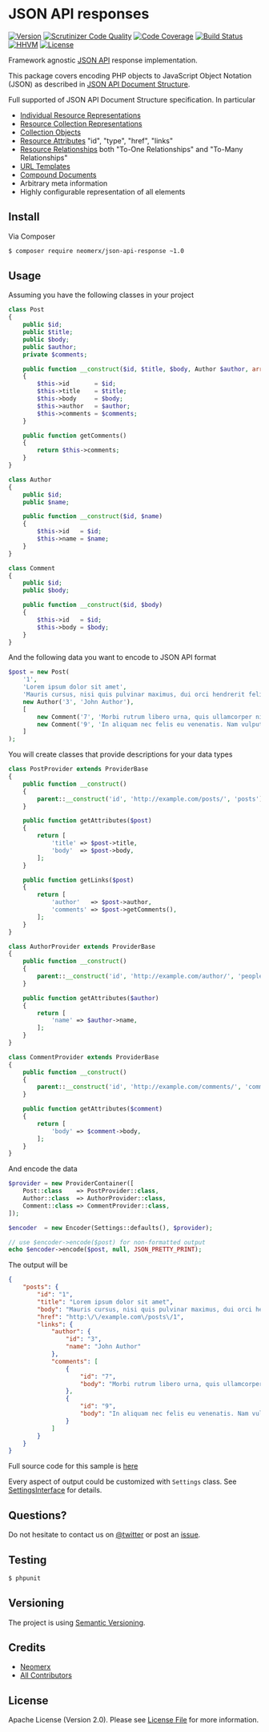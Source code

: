 # JSON API responses

[![Version](https://img.shields.io/packagist/v/neomerx/json-api-response.svg)](https://packagist.org/packages/neomerx/json-api-response)
[![Scrutinizer Code Quality](https://scrutinizer-ci.com/g/neomerx/json-api-response/badges/quality-score.png?b=master)](https://scrutinizer-ci.com/g/neomerx/json-api-response/?branch=master)
[![Code Coverage](https://scrutinizer-ci.com/g/neomerx/json-api-response/badges/coverage.png?b=master)](https://scrutinizer-ci.com/g/neomerx/json-api-response/?branch=master)
[![Build Status](https://travis-ci.org/neomerx/json-api-response.svg?branch=master)](https://travis-ci.org/neomerx/json-api-response)
[![HHVM](https://img.shields.io/hhvm/neomerx/json-api-response.svg)](https://travis-ci.org/neomerx/json-api-response)
[![License](https://img.shields.io/packagist/l/neomerx/json-api-response.svg)](https://packagist.org/packages/neomerx/json-api-response)

Framework agnostic [JSON API](http://jsonapi.org/) response implementation.

This package covers encoding PHP objects to JavaScript Object Notation (JSON) as described in [JSON API Document Structure](http://jsonapi.org/format/#document-structure).

Full supported of JSON API Document Structure specification. In particular

 - [Individual Resource Representations](http://jsonapi.org/format/#document-structure-individual-resource-representations)
 - [Resource Collection Representations](http://jsonapi.org/format/#document-structure-resource-collection-representations)
 - [Collection Objects](http://jsonapi.org/format/#document-structure-collection-objects)
 - [Resource Attributes](http://jsonapi.org/format/#document-structure-resource-object-attributes) "id", "type", "href", "links"
 - [Resource Relationships](http://jsonapi.org/format/#document-structure-resource-relationships) both "To-One Relationships" and "To-Many Relationships"
 - [URL Templates](http://jsonapi.org/format/#document-structure-url-templates)
 - [Compound Documents](http://jsonapi.org/format/#document-structure-compound-documents)
 - Arbitrary meta information 
 - Highly configurable representation of all elements

## Install

Via Composer

``` bash
$ composer require neomerx/json-api-response ~1.0
```

## Usage

Assuming you have the following classes in your project

``` php
class Post
{
    public $id;
    public $title;
    public $body;
    public $author;
    private $comments;

    public function __construct($id, $title, $body, Author $author, array $comments)
    {
        $this->id       = $id;
        $this->title    = $title;
        $this->body     = $body;
        $this->author   = $author;
        $this->comments = $comments;
    }

    public function getComments()
    {
        return $this->comments;
    }
}

class Author
{
    public $id;
    public $name;

    public function __construct($id, $name)
    {
        $this->id   = $id;
        $this->name = $name;
    }
}

class Comment
{
    public $id;
    public $body;

    public function __construct($id, $body)
    {
        $this->id   = $id;
        $this->body = $body;
    }
}
```

And the following data you want to encode to JSON API format

``` php
$post = new Post(
    '1',
    'Lorem ipsum dolor sit amet',
    'Mauris cursus, nisi quis pulvinar maximus, dui orci hendrerit felis.',
    new Author('3', 'John Author'),
    [
        new Comment('7', 'Morbi rutrum libero urna, quis ullamcorper nisi mollis in.'),
        new Comment('9', 'In aliquam nec felis eu venenatis. Nam vulputate, est.'),
    ]
);
```

You will create classes that provide descriptions for your data types

``` php
class PostProvider extends ProviderBase
{
    public function __construct()
    {
        parent::__construct('id', 'http://example.com/posts/', 'posts');
    }

    public function getAttributes($post)
    {
        return [
            'title' => $post->title,
            'body'  => $post->body,
        ];
    }

    public function getLinks($post)
    {
        return [
            'author'   => $post->author,
            'comments' => $post->getComments(),
        ];
    }
}

class AuthorProvider extends ProviderBase
{
    public function __construct()
    {
        parent::__construct('id', 'http://example.com/author/', 'people');
    }

    public function getAttributes($author)
    {
        return [
            'name' => $author->name,
        ];
    }
}

class CommentProvider extends ProviderBase
{
    public function __construct()
    {
        parent::__construct('id', 'http://example.com/comments/', 'comments');
    }

    public function getAttributes($comment)
    {
        return [
            'body' => $comment->body,
        ];
    }
}
```

And encode the data

``` php
$provider = new ProviderContainer([
    Post::class    => PostProvider::class,
    Author::class  => AuthorProvider::class,
    Comment::class => CommentProvider::class,
]);

$encoder  = new Encoder(Settings::defaults(), $provider);

// use $encoder->encode($post) for non-formatted output
echo $encoder->encode($post, null, JSON_PRETTY_PRINT);
```

The output will be

``` json
{
    "posts": {
        "id": "1",
        "title": "Lorem ipsum dolor sit amet",
        "body": "Mauris cursus, nisi quis pulvinar maximus, dui orci hendrerit felis.",
        "href": "http:\/\/example.com\/posts\/1",
        "links": {
            "author": {
                "id": "3",
                "name": "John Author"
            },
            "comments": [
                {
                    "id": "7",
                    "body": "Morbi rutrum libero urna, quis ullamcorper nisi mollis in."
                },
                {
                    "id": "9",
                    "body": "In aliquam nec felis eu venenatis. Nam vulputate, est."
                }
            ]
        }
    }
}
```

Full source code for this sample is [here](/sample/)

Every aspect of output could be customized with `Settings` class. See [SettingsInterface](src/Contracts/SettingsInterface.php) for details.

## Questions?

Do not hesitate to contact us on [@twitter](https://twitter.com/NeomerxCom) or post an [issue](https://github.com/neomerx/json-api-response/issues).

## Testing

``` bash
$ phpunit
```

## Versioning

The project is using [Semantic Versioning](http://semver.org/).

## Credits

- [Neomerx](https://github.com/neomerx)
- [All Contributors](../../contributors)

## License

Apache License (Version 2.0). Please see [License File](LICENSE) for more information.
